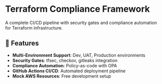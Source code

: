 # Terraform Compliance Framework

A complete CI/CD pipeline with security gates and compliance automation for Terraform infrastructure.

## 🎯 Features

- **Multi-Environment Support**: Dev, UAT, Production environments
- **Security Gates**: tfsec, checkov, gitleaks integration
- **Compliance Automation**: Policy-as-code with OPA
- **GitHub Actions CI/CD**: Automated deployment pipeline
- **Mock AWS Resources**: Free development setup
